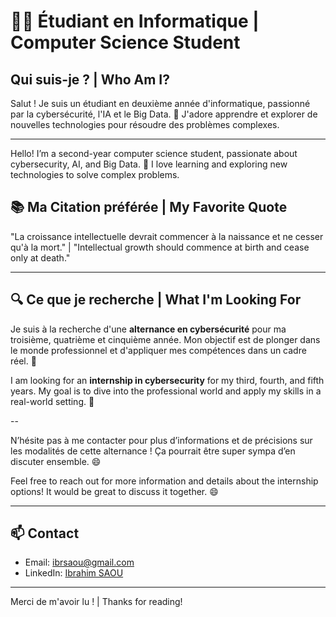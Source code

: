 # 👨‍🎓 Étudiant en Informatique | Computer Science Student

## Qui suis-je ? | Who Am I?
Salut ! Je suis un étudiant en deuxième année d'informatique, passionné par la cybersécurité, l'IA et le Big Data. 🚀 J'adore apprendre et explorer de nouvelles technologies pour résoudre des problèmes complexes.

---

Hello! I’m a second-year computer science student, passionate about cybersecurity, AI, and Big Data. 🚀 I love learning and exploring new technologies to solve complex problems.

## 📚 Ma Citation préférée | My Favorite Quote
"La croissance intellectuelle devrait commencer à la naissance et ne cesser qu'à la mort." | "Intellectual growth should commence at birth and cease only at death."

---

## 🔍 Ce que je recherche | What I'm Looking For
Je suis à la recherche d'une **alternance en cybersécurité** pour ma troisième, quatrième et cinquième année. Mon objectif est de plonger dans le monde professionnel et d'appliquer mes compétences dans un cadre réel. 🌟

I am looking for an **internship in cybersecurity** for my third, fourth, and fifth years. My goal is to dive into the professional world and apply my skills in a real-world setting. 🌟

--

N’hésite pas à me contacter pour plus d’informations et de précisions sur les modalités de cette alternance ! Ça pourrait être super sympa d’en discuter ensemble. 😄

Feel free to reach out for more information and details about the internship options! It would be great to discuss it together. 😄

---

## 📫 Contact
- Email: [ibrsaou@gmail.com](mailto:ibrsaou@gmail.com)
- LinkedIn: [Ibrahim SAOU](https://www.linkedin.com/in/ibrahim-saou-782561243/)

---

Merci de m'avoir lu ! | Thanks for reading!
